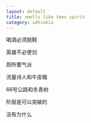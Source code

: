 ```yaml
---
layout: default
title: smells like teen spirit
category: udtrokia
---
```


喝酒必须脱鞋

英雄不必使剑

厕所要气派

流量诗人和牛皮箱

66号公路和冬青树

阶层是可以突破的

没有为什么
